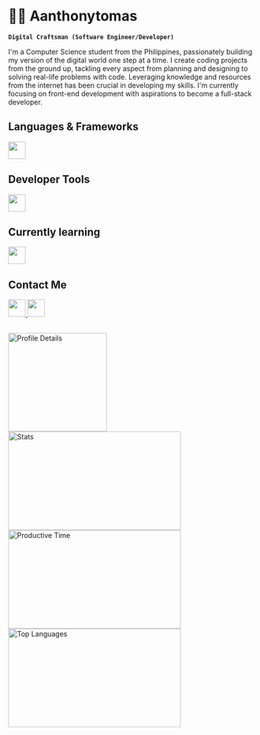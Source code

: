 <h1 align="left">👨‍💻 Aanthonytomas</h1>        
<a  href="https://github.com/aanthonytomas">             
	  
</a>    
<p>	              
      
**`Digital Craftsman (Software Engineer/Developer)`**<br>  
</p>    
I'm a Computer Science student from the Philippines, passionately building my version of the digital world one step at a time. I create coding projects from the ground up, tackling every aspect from planning and designing to solving real-life problems with code. Leveraging knowledge and resources from the internet has been crucial in developing my skills. I'm currently focusing on front-end development with aspirations to become a full-stack developer. 	    
<h2 align="left">Languages & Frameworks </h2>
<p align="left">
	<img height = 35px src="https://skillicons.dev/icons?i=html,css,js,bootstrap,cs,cpp,vue,react,laravel,tailwind,php,java"/>
  </a> 

<h2 align="left">Developer Tools</h2> 
<p align="left">
	<img height = 35px src="https://skillicons.dev/icons?i=git,bitbucket,vscode,eclipse,md,npm,bash,powershell"/>
  </a> 
</p>
</p>
<h2 align="left">Currently learning</h2>
<div align="left">
	<img height = 35px src="https://skillicons.dev/icons?i=nodejs,typescript,angular"/>
  </div>

## Contact Me

<a href="https://linkedin.com/in/aanthonytomas" target="_blank" rel="noopener noreferrer">
    <img height="35px" src="https://skillicons.dev/icons?i=linkedin"/>
</a>
<a  href="mailto:aanthonytomas.2@gmail.com">
	  <img height = 35px src="https://skillicons.dev/icons?i=gmail"/>
</a> 


##

<div align="left">
    <img height=200  src="http://github-profile-summary-cards.vercel.app/api/cards/profile-details?username=Aanthonytomas&theme=transparent" alt="Profile Details"/>
    <img height=200 width=350 src="http://github-profile-summary-cards.vercel.app/api/cards/stats?username=Aanthonytomas&theme=transparent" alt="Stats"/>
    <img height=200 width=350 src="http://github-profile-summary-cards.vercel.app/api/cards/productive-time?username=Aanthonytomas&theme=transparent&utcOffset=8" alt="Productive Time"/>
    <a href="https://github.com/aanthonytomas/convoychat">
        <img height=200 width=350 align="center" src="https://github-readme-stats.vercel.app/api/top-langs?username=aanthonytomas&layout=compact&langs_count=8&card_width=320&theme=transparent&hide_border=true&bg_color=00000000&cache_seconds=21600&disable_animations=true" alt="Top Languages"/>
    </a>
</div>

